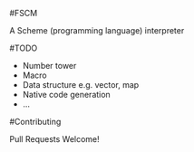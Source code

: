 #FSCM

A Scheme (programming language) interpreter

#TODO

* Number tower
* Macro
* Data structure e.g. vector, map
* Native code generation
* ...

#Contributing

Pull Requests Welcome!
